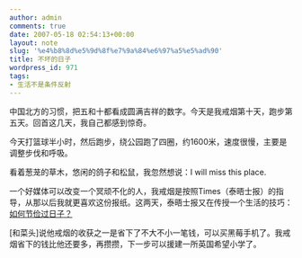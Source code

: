 ```yaml
---
author: admin
comments: true
date: 2007-05-18 02:54:13+00:00
layout: note
slug: '%e4%b8%8d%e5%9d%8f%e7%9a%84%e6%97%a5%e5%ad%90'
title: 不坏的日子
wordpress_id: 971
tags:
- 生活不是条件反射
---
```


中国北方的习惯，把五和十都看成圆满吉祥的数字。今天是我戒烟第十天，跑步第五天。回首这几天，我自己都感到惊奇。

今天打篮球半小时，然后跑步，绕公园跑了四圈，约1600米，速度很慢，主要是调整步伐和呼吸。

看着葱茏的草木，悠闲的鸽子和松鼠，我忽然想说：I will miss this place.

一个好媒体可以改变一个冥顽不化的人，我戒烟是按照Times（泰晤士报）的指导，从那以后我就更喜欢这份报纸。这两天，泰晤士报又在传授一个生活的技巧：[如何节俭过日子？](http://business.timesonline.co.uk/tol/business/money/consumer_affairs/article1799257.ece)

[和菜头]说他戒烟的收获之一是省下了不大不小一笔钱，可以买黑莓手机了。我戒烟省下的钱比他还要多，再攒攒，下一步可以援建一所英国希望小学了。
